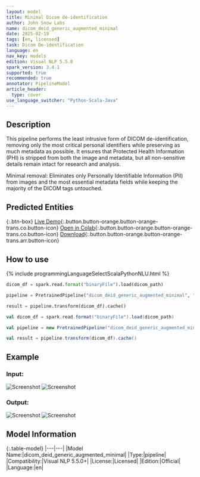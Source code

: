 ```yaml
---
layout: model
title: Minimal Dicom de-identification
author: John Snow Labs
name: dicom_deid_generic_augmented_minimal
date: 2025-02-19
tags: [en, licensed]
task: Dicom De-identification
language: en
nav_key: models
edition: Visual NLP 5.5.0
spark_version: 3.4.1
supported: true
recommended: true
annotator: PipelineModel
article_header:
  type: cover
use_language_switcher: "Python-Scala-Java"
---
```


## Description

This pipeline performs the least intrusive form of DICOM de-identification, removing only the most critical personal identifiers while preserving as much metadata as possible. It ensures that Protected Health Information (PHI) is stripped from both the image and metadata, but all non-sensitive details remain intact for research and analysis.

Minimal removal: Eliminates only Personally Identifiable Information (PII) from images and the most essential metadata fields while keeping the majority of the DICOM tags untouched.

## Predicted Entities

{:.btn-box}
[Live Demo](https://demo.johnsnowlabs.com/ocr/PP_DICOM_DEID/){:.button.button-orange.button-orange-trans.co.button-icon}
[Open in Colab](https://github.com/JohnSnowLabs/visual-nlp-workshop/blob/master/jupyter/Dicom/SparkOcrDicomPretrainedPipelines.ipynb){:.button.button-orange.button-orange-trans.co.button-icon}
[Download](https://s3.amazonaws.com/auxdata.johnsnowlabs.com/clinical/ocr/dicom_deid_generic_augmented_minimal_en_5.5.0_3.0_1737198071000.zip){:.button.button-orange.button-orange-trans.arr.button-icon}


## How to use

<div class="tabs-box" markdown="1">
{% include programmingLanguageSelectScalaPythonNLU.html %}

```python
dicom_df = spark.read.format("binaryFile").load(dicom_path)

pipeline = PretrainedPipeline("dicom_deid_generic_augmented_minimal", "en", "clinical/ocr")

result = pipeline.transform(dicom_df).cache()
```
```scala
val dicom_df = spark.read.format("binaryFile").load(dicom_path)

val pipeline = new PretrainedPipeline("dicom_deid_generic_augmented_minimal", "en", "clinical/ocr")

val result = pipeline.transform(dicom_df).cache()
```
</div>

## Example

### Input:
![Screenshot](/assets/images/examples_ocr/pp_deid_metadata.png)
![Screenshot](/assets/images/examples_ocr/pp_deid_image.png)

### Output:
![Screenshot](/assets/images/examples_ocr/pp1_metadata.png)
![Screenshot](/assets/images/examples_ocr/pp1_deid.png)

## Model Information

{:.table-model}
|---|---|
|Model Name:|dicom_deid_generic_augmented_minimal|
|Type:|pipeline|
|Compatibility:|Visual NLP 5.5.0+|
|License:|Licensed|
|Edition:|Official|
|Language:|en|


